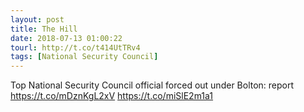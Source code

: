 ```yaml
---
layout: post
title: The Hill
date: 2018-07-13 01:00:22
tourl: http://t.co/t414UtTRv4
tags: [National Security Council]
---
```

Top National Security Council official forced out under Bolton: report https://t.co/mDznKgL2xV https://t.co/miSlE2m1a1